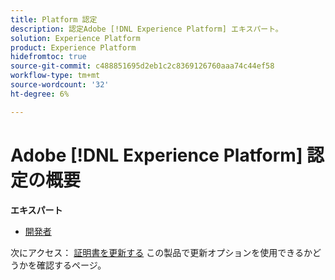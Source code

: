 ```yaml
---
title: Platform 認定
description: 認定Adobe [!DNL Experience Platform] エキスパート。
solution: Experience Platform
product: Experience Platform
hidefromtoc: true
source-git-commit: c488851695d2eb1c2c8369126760aaa74c44ef58
workflow-type: tm+mt
source-wordcount: '32'
ht-degree: 6%

---
```


# Adobe [!DNL Experience Platform] 認定の概要

**エキスパート**

* [開発者](/help/certifications/aep/aep-e-foundations.md) <!--AD0-E601-->

次にアクセス： [証明書を更新する](/help/certifications/renew.md) この製品で更新オプションを使用できるかどうかを確認するページ。
